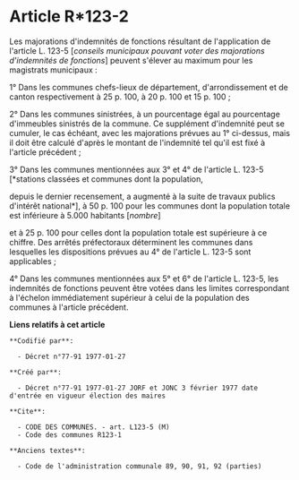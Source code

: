 # Article R*123-2

Les majorations d'indemnités de fonctions résultant de l'application de l'article L. 123-5 [*conseils municipaux pouvant
voter des majorations d'indemnités de fonctions*] peuvent s'élever au maximum pour les magistrats municipaux :

1° Dans les communes chefs-lieux de département, d'arrondissement et de canton respectivement à 25 p. 100, à 20 p. 100 et 15
p. 100 ; 

2° Dans les communes sinistrées, à un pourcentage égal au pourcentage d'immeubles sinistrés de la commune. Ce supplément
d'indemnité peut se cumuler, le cas échéant, avec les majorations prévues au 1° ci-dessus, mais il doit être calculé d'après
le montant de l'indemnité tel qu'il est fixé à l'article précédent ; 

3° Dans les communes mentionnées aux 3° et 4° de l'article L. 123-5 [*stations classées et communes dont la population,

depuis le dernier recensement, a augmenté à la suite de travaux publics d'intérêt national*], à 50 p. 100 pour les communes
dont la population totale est inférieure à 5.000 habitants [*nombre*]

et à 25 p. 100 pour celles dont la population totale est supérieure à ce chiffre. Des arrêtés préfectoraux déterminent les
communes dans lesquelles les dispositions prévues au 4° de l'article L. 123-5 sont applicables ; 

4° Dans les communes mentionnées aux 5° et 6° de l'article L. 123-5, les indemnités de fonctions peuvent être votées dans les
limites correspondant à l'échelon immédiatement supérieur à celui de la population des communes à l'article précédent.

**Liens relatifs à cet article**

	**Codifié par**:

	  - Décret n°77-91 1977-01-27

	**Créé par**:

	  - Décret n°77-91 1977-01-27 JORF et JONC 3 février 1977 date d'entrée en vigueur élection des maires

	**Cite**:

	  - CODE DES COMMUNES. - art. L123-5 (M)
	  - Code des communes R123-1

	**Anciens textes**:

	  - Code de l'administration communale 89, 90, 91, 92 (parties)
